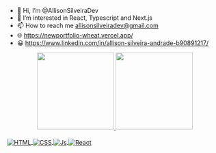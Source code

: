 - 👋 Hi, I’m @AllisonSilveiraDev
- 👀 I’m interested in React, Typescript and Next.js
- 📫 How to reach me allisonsilveiradev@gmail.com
- 🌐 https://newportfolio-wheat.vercel.app/
- 😀 https://www.linkedin.com/in/allison-silveira-andrade-b90891217/

<div align="center">
  <a href="https://github.com/rafaballerini">
  <img height="180em" src="https://github-readme-stats.vercel.app/api?username=AllisonSilveiraDev&show_icons=true&theme=tokyonight&include_all_commits=true&count_private=true"/>
  <img height="180em" src="https://github-readme-stats.vercel.app/api/top-langs/?username=AllisonSilveiraDev&layout=compact&langs_count=7&theme=tokyonight"/>
</div>

  <div style="display: inline_block"><br>
  <img align="center" alt="HTML" src="https://cdn.jsdelivr.net/gh/devicons/devicon/icons/html5/html5-original-wordmark.svg" />
  <img align="center" alt="CSS" src="https://cdn.jsdelivr.net/gh/devicons/devicon/icons/css3/css3-original-wordmark.svg">
  <img align="center" alt="Js"  src="https://cdn.jsdelivr.net/gh/devicons/devicon/icons/javascript/javascript-original.svg">
  <img align="center" alt="React"  src="https://cdn.jsdelivr.net/gh/devicons/devicon/icons/react/react-original.svg">

</div>

